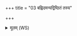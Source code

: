+++
title = "03 बह्विदमन्यद्विष्ठितं तस्य"

+++
<details><summary>मूलम् (WS)</summary>

बह्विदमन्यद्विष्ठितं तस्य कामं वि विध्यत ।  
अयस्मयं मे विमितं युष्मभ्यं महत् कृतं नमसा नमसेन्यम् ।  
तेना परि श्रयामहे तन्नो रक्षतु सर्वतः ॥ ४ ॥
</details>